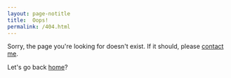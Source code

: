 ```yaml
---
layout: page-notitle
title:  Oops!
permalink: /404.html
---
```

Sorry, the page you're looking for doesn't exist. If it should, please [contact me](https://lawrenceypil.com/contact/).

Let's go back [home](https://lawrenceypil.com/)?